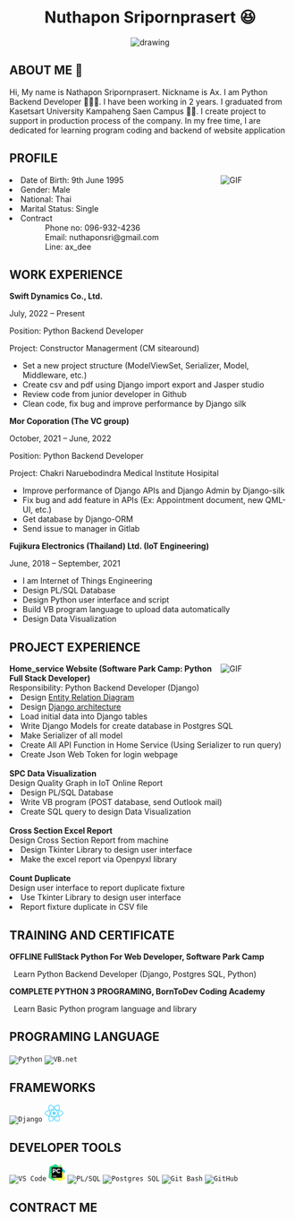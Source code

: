 
<h1 align="center">Nuthapon Sripornprasert 😆</h1>
<p align="center">
<img src="picture/my_picture.jpg" alt="drawing" width="240" height="230"/>
</p>

<h2>ABOUT ME 👋</h2>
<p>Hi, My name is Nathapon Sripornprasert. Nickname is Ax. I am Python Backend Developer 👩🏿‍💻. I have been working in 2 years. I graduated from Kasetsart University Kampaheng Saen Campus 👨‍🎓. I create project to support in production process of the company. In my free time, I are dedicated for learning program coding and backend of website application</p>


<h2>PROFILE</h2>
<img align="right" alt="GIF" src="https://raw.githubusercontent.com/rahul-jha98/rahul-jha98/main/techstack.gif" width="25%"/>
<li>Date of Birth: 9th June 1995</li>
<li>Gender: Male</li>
<li>National: Thai</li>
<li>Marital Status: Single</li>
<li>Contract
  <ul>
    <dd>Phone no: 096-932-4236</dd>
    <dd>Email: nuthaponsri@gmail.com</dd>
    <dd>Line: ax_dee</dd>
  </ul>
</li>
  
<h2>WORK EXPERIENCE</h2>
<b>Swift Dynamics Co., Ltd.</b>
<p style="padding:none">July, 2022 – Present</p>
<p>Position: Python Backend Developer</p>
<p>Project: Constructor Managerment (CM sitearound)</p>
<ul>
  <li>Set a new project structure (ModelViewSet, Serializer, Model, Middleware, etc.)</li>
  <li>Create csv and pdf using Django import export and Jasper studio</li>
  <li>Review code from junior developer in Github</li>
  <li>Clean code, fix bug and improve performance by Django silk</li>
</ul>

<b>Mor Coporation (The VC group)</b>
<p style="padding:none">October, 2021 – June, 2022</p>
<p>Position: Python Backend Developer</p>
<p>Project: Chakri Naruebodindra Medical Institute Hosipital</p>
<ul>
  <li>Improve performance of Django APIs and Django Admin by Django-silk</li>
  <li>Fix bug and add feature in APIs (Ex: Appointment document, new QML-UI, etc.)</li>
  <li>Get database by Django-ORM</li>
  <li>Send issue to manager in Gitlab</li>
</ul>

<b>Fujikura Electronics (Thailand) Ltd.  (IoT Engineering)</b>
<p>June, 2018 – September, 2021</p>
<ul>
  <li>I am Internet of Things Engineering</li>
  <li>Design PL/SQL Database</li>
  <li>Design Python user interface and script</li>
  <li>Build VB program language to upload data automatically</li>
  <li>Design Data Visualization</li>
</ul>
    

<h2>PROJECT EXPERIENCE</h2>
<img align="right" alt="GIF" src="https://github.com/abhisheknaiidu/abhisheknaiidu/blob/master/code.gif" width="25%"/>
<div>
  <b>Home_service Website (Software Park Camp: Python Full Stack Developer)</b><br/>
  Responsibility: Python Backend Developer (Django)
    <li>Design <a href="picture/ERD Diagram.png">Entity Relation Diagram</a></li>
    <li>Design <a href="picture/Architecture.png">Django architecture</a></li>
    <li>Load initial data into Django tables</li>
    <li>Write Django Models for create database in Postgres SQL</li>
    <li>Make Serializer of all model</li>
    <li>Create All API Function in Home Service (Using Serializer to run query)</li>
    <li>Create Json Web Token for login webpage</li>
</div>
<br/>
<div>
<b>SPC Data Visualization</b><br/>
Design Quality Graph in IoT Online Report
   <li>Design PL/SQL Database</li>
   <li>Write VB program (POST database, send Outlook mail)</li>
   <li>Create SQL query to design Data Visualization</li>
</div>
<br/>
<div>
<b>Cross Section Excel Report</b><br/>
Design Cross Section Report from machine
   <li>Design Tkinter Library to design user interface</li>
   <li>Make the excel report via Openpyxl library</li>
</div>
<br>
<div>
<b>Count Duplicate</b><br/>
Design user interface to report duplicate fixture
   <li>Use Tkinter Library to design user interface</li>
   <li>Report fixture duplicate in CSV file</li>
</div>

<h2>TRAINING AND CERTIFICATE</h2>
<b>OFFLINE FullStack Python For Web Developer, Software Park Camp</b><br>
<p>&nbsp;&nbsp;Learn Python Backend Developer (Django, Postgres SQL, Python)</p>
<b>COMPLETE PYTHON 3 PROGRAMING, BornToDev Coding Academy</b><br>
<p>&nbsp;&nbsp;Learn Basic Python program language and library</p>

<h2>PROGRAMING LANGUAGE</h2>
<code><img height="30" src="picture/python.png" title="Python"></code>
<code><img height="30" src="picture/vbnet.png" title="VB.net"></code>

<h2>FRAMEWORKS</h2>
<code><img height="30" src="picture/django-logo-negative.png" title="Django"></code>
<code><img height="30" src="picture/react.png" title="React"></code>

<h2>DEVELOPER TOOLS</h2>
<code><img height="30" src="picture/vscode.png" title="VS Code"></code>
<code><img height="30" src="picture/pycharm.png" title="PyCharm"></code>
<code><img height="30" src="picture/PLSQL.jpg" title="PL/SQL"></code>
<code><img height="30" src="picture/postgresql.png" title="Postgres SQL"></code>
<code><img height="30" src="picture/git.png" title="Git Bash"></code>
<code><img height="30" src="picture/github.png" title="GitHub"></code>

<h2>CONTRACT ME</h2>
